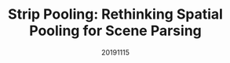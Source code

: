 ---
title: "Strip Pooling: Rethinking Spatial Pooling for Scene Parsing"
date: 20191115
category: "vision"
author_list: "Qibin Hou, Li Zhang, Ming-Ming Cheng, Jiashi Feng"
pub_in: "CVPR 2020"
pdf_url: "https://arxiv.org/abs/2003.13328"
code_url: "https://github.com/Andrew-Qibin/SPNet"
---